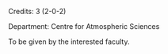Credits: 3 (2-0-2)

Department: Centre for Atmospheric Sciences

To be given by the interested faculty.